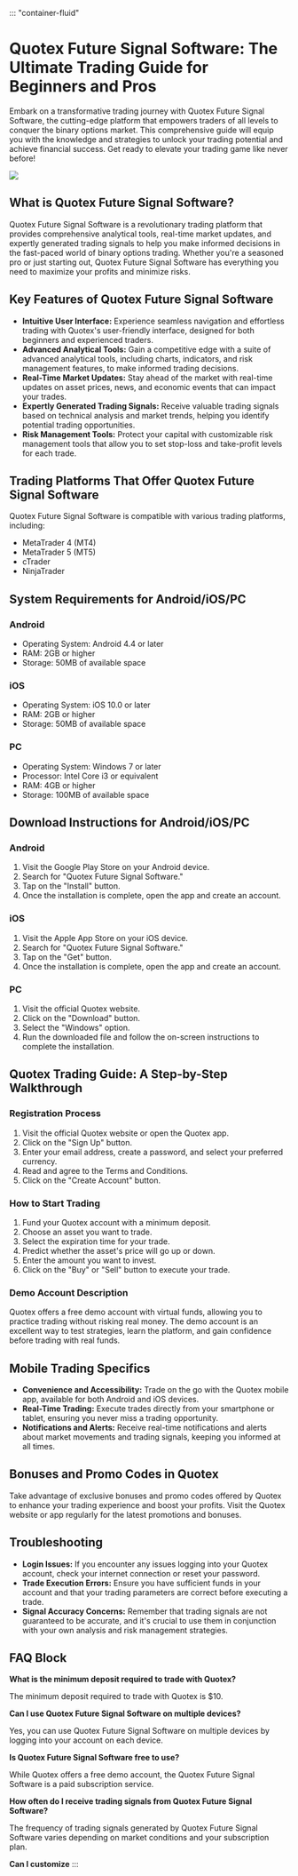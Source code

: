 ::: \"container-fluid\"
# Quotex Future Signal Software: The Ultimate Trading Guide for Beginners and Pros

Embark on a transformative trading journey with Quotex Future Signal
Software, the cutting-edge platform that empowers traders of all levels
to conquer the binary options market. This comprehensive guide will
equip you with the knowledge and strategies to unlock your trading
potential and achieve financial success. Get ready to elevate your
trading game like never before!

[![](https://static.quotex.io/files/4_en/300_250.jpg)](https://traff.sbs/brokerqxlid)

## What is Quotex Future Signal Software?

Quotex Future Signal Software is a revolutionary trading platform that
provides comprehensive analytical tools, real-time market updates, and
expertly generated trading signals to help you make informed decisions
in the fast-paced world of binary options trading. Whether you\'re a
seasoned pro or just starting out, Quotex Future Signal Software has
everything you need to maximize your profits and minimize risks.

## Key Features of Quotex Future Signal Software

-   **Intuitive User Interface:** Experience seamless navigation and
    effortless trading with Quotex\'s user-friendly interface, designed
    for both beginners and experienced traders.
-   **Advanced Analytical Tools:** Gain a competitive edge with a suite
    of advanced analytical tools, including charts, indicators, and risk
    management features, to make informed trading decisions.
-   **Real-Time Market Updates:** Stay ahead of the market with
    real-time updates on asset prices, news, and economic events that
    can impact your trades.
-   **Expertly Generated Trading Signals:** Receive valuable trading
    signals based on technical analysis and market trends, helping you
    identify potential trading opportunities.
-   **Risk Management Tools:** Protect your capital with customizable
    risk management tools that allow you to set stop-loss and
    take-profit levels for each trade.

## Trading Platforms That Offer Quotex Future Signal Software

Quotex Future Signal Software is compatible with various trading
platforms, including:

-   MetaTrader 4 (MT4)
-   MetaTrader 5 (MT5)
-   cTrader
-   NinjaTrader

## System Requirements for Android/iOS/PC

### Android

-   Operating System: Android 4.4 or later
-   RAM: 2GB or higher
-   Storage: 50MB of available space

### iOS

-   Operating System: iOS 10.0 or later
-   RAM: 2GB or higher
-   Storage: 50MB of available space

### PC

-   Operating System: Windows 7 or later
-   Processor: Intel Core i3 or equivalent
-   RAM: 4GB or higher
-   Storage: 100MB of available space

## Download Instructions for Android/iOS/PC

### Android

1.  Visit the Google Play Store on your Android device.
2.  Search for "Quotex Future Signal Software."
3.  Tap on the "Install" button.
4.  Once the installation is complete, open the app and create an
    account.

### iOS

1.  Visit the Apple App Store on your iOS device.
2.  Search for "Quotex Future Signal Software."
3.  Tap on the "Get" button.
4.  Once the installation is complete, open the app and create an
    account.

### PC

1.  Visit the official Quotex website.
2.  Click on the "Download" button.
3.  Select the "Windows" option.
4.  Run the downloaded file and follow the on-screen instructions to
    complete the installation.

## Quotex Trading Guide: A Step-by-Step Walkthrough

### Registration Process

1.  Visit the official Quotex website or open the Quotex app.
2.  Click on the "Sign Up" button.
3.  Enter your email address, create a password, and select your
    preferred currency.
4.  Read and agree to the Terms and Conditions.
5.  Click on the "Create Account" button.

### How to Start Trading

1.  Fund your Quotex account with a minimum deposit.
2.  Choose an asset you want to trade.
3.  Select the expiration time for your trade.
4.  Predict whether the asset\'s price will go up or down.
5.  Enter the amount you want to invest.
6.  Click on the "Buy" or "Sell" button to execute your
    trade.

### Demo Account Description

Quotex offers a free demo account with virtual funds, allowing you to
practice trading without risking real money. The demo account is an
excellent way to test strategies, learn the platform, and gain
confidence before trading with real funds.

## Mobile Trading Specifics

-   **Convenience and Accessibility:** Trade on the go with the Quotex
    mobile app, available for both Android and iOS devices.
-   **Real-Time Trading:** Execute trades directly from your smartphone
    or tablet, ensuring you never miss a trading opportunity.
-   **Notifications and Alerts:** Receive real-time notifications and
    alerts about market movements and trading signals, keeping you
    informed at all times.

## Bonuses and Promo Codes in Quotex

Take advantage of exclusive bonuses and promo codes offered by Quotex to
enhance your trading experience and boost your profits. Visit the Quotex
website or app regularly for the latest promotions and bonuses.

## Troubleshooting

-   **Login Issues:** If you encounter any issues logging into your
    Quotex account, check your internet connection or reset your
    password.
-   **Trade Execution Errors:** Ensure you have sufficient funds in your
    account and that your trading parameters are correct before
    executing a trade.
-   **Signal Accuracy Concerns:** Remember that trading signals are not
    guaranteed to be accurate, and it\'s crucial to use them in
    conjunction with your own analysis and risk management strategies.

## FAQ Block

**What is the minimum deposit required to trade with Quotex?**

The minimum deposit required to trade with Quotex is \$10.

**Can I use Quotex Future Signal Software on multiple devices?**

Yes, you can use Quotex Future Signal Software on multiple devices by
logging into your account on each device.

**Is Quotex Future Signal Software free to use?**

While Quotex offers a free demo account, the Quotex Future Signal
Software is a paid subscription service.

**How often do I receive trading signals from Quotex Future Signal
Software?**

The frequency of trading signals generated by Quotex Future Signal
Software varies depending on market conditions and your subscription
plan.

**Can I customize**
:::

